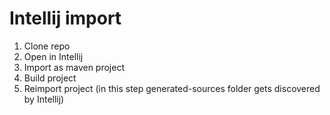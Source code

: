 # Intellij import

1. Clone repo
2. Open in Intellij
3. Import as maven project
4. Build project
5. Reimport project (in this step generated-sources folder gets discovered by Intellij)
